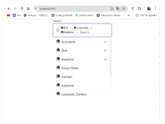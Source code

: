 ![image alt](https://github.com/gorkemmert/ReactSelectComponent/blob/c080638765dc60bff7b04a9aec10bfaaed010079/multipleSelectSelectedAndFilter.jpg)
